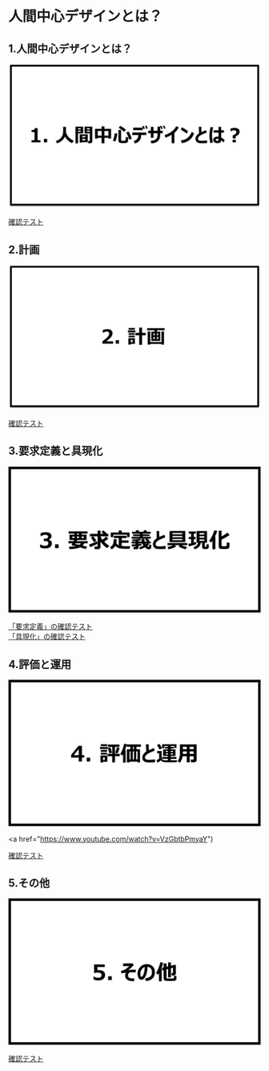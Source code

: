 # 人間中心デザインとは？

## 1.人間中心デザインとは？

[![1.人間中心デザインとは？](images/1_WhatsHCD.png)](https://www.youtube.com/watch?v=OCaYDXQenQU)

[確認テスト](1_WhatsHCD.md)

## 2.計画

[![2.計画](images/2_Plan.png)](https://www.youtube.com/watch?v=S0S0sQFYgd0)

<a href="2_Plan.md" target=”_blank”>確認テスト</a>

## 3.要求定義と具現化

[![3.要求定義と具現化](images/3_ReqDefEmbodiment.png)](https://www.youtube.com/watch?v=WhUHXkLWYLc)

<a href="3_ReqDef.md" target=”_blank”>「要求定義」の確認テスト</a>
<br>
<a href="4_Embodiment.md" target=”_blank”>「具現化」の確認テスト</a>

## 4.評価と運用

[![4.評価と運用](images/4_Eval&Ope.png)](https://www.youtube.com/watch?v=VzGbtbPmyaY)

<a href="https://www.youtube.com/watch?v=VzGbtbPmyaY")

<a href="5_Eval&Ope.md" target=”_blank”>確認テスト</a>

## 5.その他

![5.その他](images/5_Other.png)

<a href="6_Other.md" target=”_blank”>確認テスト</a>
